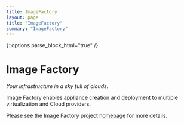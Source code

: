 ```yaml
---
title: ImageFactory
layout: page
title: "ImageFactory"
summary: "ImageFactory"
---
```

{::options parse_block_html="true" /}

Image Factory
=============

*Your infrastructure in a sky full of clouds.*

Image Factory enables appliance creation and deployment to multiple
virtualization and Cloud providers.

Please see the Image Factory project [homepage](http://imgfac.org/) for more details.

